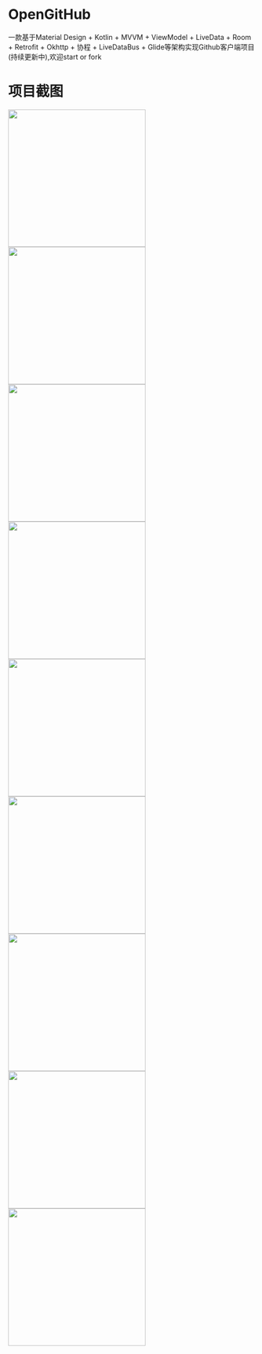 # OpenGitHub
一款基于Material Design + Kotlin + MVVM + ViewModel + LiveData  + Room + Retrofit + Okhttp + 协程 + LiveDataBus + Glide等架构实现Github客户端项目(持续更新中),欢迎start or fork

# 项目截图
<div style="float:right">
  <img src="https://github.com/fmtjava/OpenGitHub/blob/master/image/1281564044992_.pic.jpg" width="280"/>
  <img src="https://github.com/fmtjava/OpenGitHub/blob/master/image/1301564044994_.pic.jpg" width="280"/>
  <img src="https://github.com/fmtjava/OpenGitHub/blob/master/image/1371564048402_.pic.jpg" width="280"/>
</div>

<div style="float:right">
  <img src="https://github.com/fmtjava/OpenGitHub/blob/master/image/1351564044999_.pic.jpg" width="280"/>
  <img src="https://github.com/fmtjava/OpenGitHub/blob/master/image/1341564044998_.pic.jpg" width="280"/>
  <img src="https://github.com/fmtjava/OpenGitHub/blob/master/image/1291564044993_.pic.jpg" width="280"/>

</div>

<div style="float:right">
  <img src="https://github.com/fmtjava/OpenGitHub/blob/master/image/1321564044996_.pic.jpg" width="280"/>
  <img src="https://github.com/fmtjava/OpenGitHub/blob/master/image/1331564044997_.pic.jpg" width="280"/>
  <img src="https://github.com/fmtjava/OpenGitHub/blob/master/image/1311564044995_.pic.jpg" width="280"/>
</div>





